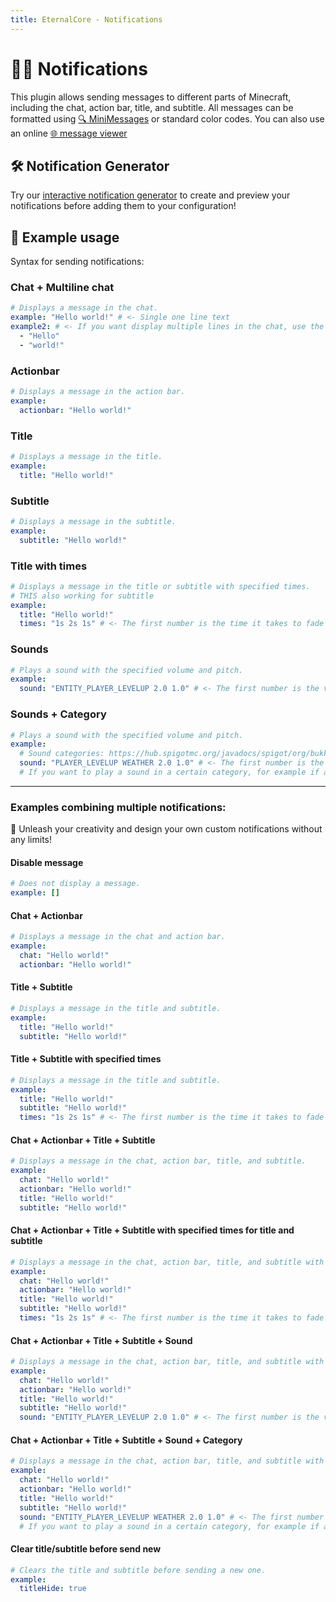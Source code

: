 ```yaml
---
title: EternalCore - Notifications
---
```


# 💬🔔 Notifications

This plugin allows sending messages to different parts of Minecraft, including the chat, action bar, title, and subtitle. All messages can be formatted using [🔍 MiniMessages](https://docs.adventure.kyori.net/minimessage/format.html) or standard color codes. You can also use an online [🌐 message viewer](https://webui.adventure.kyori.net/)

## 🛠️ Notification Generator

Try our [interactive notification generator](/notification-generator) to create and preview your notifications before adding them to your configuration!

## 📝 Example usage

Syntax for sending notifications:

### Chat + Multiline chat

```yaml
# Displays a message in the chat.
example: "Hello world!" # <- Single one line text
example2: # <- If you want display multiple lines in the chat, use the following syntax:
  - "Hello"
  - "world!"
```

### Actionbar

```yaml
# Displays a message in the action bar.
example:
  actionbar: "Hello world!"
```

### Title

```yaml
# Displays a message in the title.
example:
  title: "Hello world!"
```

### Subtitle

```yaml
# Displays a message in the subtitle.
example:
  subtitle: "Hello world!"
```

### Title with times

```yaml
# Displays a message in the title or subtitle with specified times.
# THIS also working for subtitle
example:
  title: "Hello world!"
  times: "1s 2s 1s" # <- The first number is the time it takes to fade in, the second is the time it takes to stay on the screen, and the third is the time it takes to fade out.
```

### Sounds

```yaml
# Plays a sound with the specified volume and pitch.
example:
  sound: "ENTITY_PLAYER_LEVELUP 2.0 1.0" # <- The first number is the volume, the second is the pitch.
```

### Sounds + Category

```yaml
# Plays a sound with the specified volume and pitch.
example:
  # Sound categories: https://hub.spigotmc.org/javadocs/spigot/org/bukkit/SoundCategory.html
  sound: "PLAYER_LEVELUP WEATHER 2.0 1.0" # <- The first number is the volume, the second is the pitch.
  # If you want to play a sound in a certain category, for example if a player has the sound category "WEATHER" in the game settings set to 0%, the sound will not play.
```

---

### Examples combining multiple notifications:

👑 Unleash your creativity and design your own custom notifications without any limits!

#### Disable message

```yaml
# Does not display a message.
example: []
```

#### Chat + Actionbar

```yaml
# Displays a message in the chat and action bar.
example:
  chat: "Hello world!"
  actionbar: "Hello world!"
```

#### Title + Subtitle

```yaml
# Displays a message in the title and subtitle.
example:
  title: "Hello world!"
  subtitle: "Hello world!"
```

#### Title + Subtitle with specified times

```yaml
# Displays a message in the title and subtitle.
example:
  title: "Hello world!"
  subtitle: "Hello world!"
  times: "1s 2s 1s" # <- The first number is the time it takes to fade in, the second is the time it takes to stay on the screen, and the third is the time it takes to fade out.
```

#### Chat + Actionbar + Title + Subtitle

```yaml
# Displays a message in the chat, action bar, title, and subtitle.
example:
  chat: "Hello world!"
  actionbar: "Hello world!"
  title: "Hello world!"
  subtitle: "Hello world!"
```

#### Chat + Actionbar + Title + Subtitle with specified times for title and subtitle

```yaml
# Displays a message in the chat, action bar, title, and subtitle with specified times for title and subtitle
example:
  chat: "Hello world!"
  actionbar: "Hello world!"
  title: "Hello world!"
  subtitle: "Hello world!"
  times: "1s 2s 1s" # <- The first number is the time it takes to fade in, the second is the time it takes to stay on the screen, and the third is the time it takes to fade out.
```

#### Chat + Actionbar + Title + Subtitle + Sound

```yaml
# Displays a message in the chat, action bar, title, and subtitle with specified times for title and subtitle
example:
  chat: "Hello world!"
  actionbar: "Hello world!"
  title: "Hello world!"
  subtitle: "Hello world!"
  sound: "ENTITY_PLAYER_LEVELUP 2.0 1.0" # <- The first number is the volume, the second is the pitch.
```

#### Chat + Actionbar + Title + Subtitle + Sound + Category

```yaml
# Displays a message in the chat, action bar, title, and subtitle with specified times for title and subtitle
example:
  chat: "Hello world!"
  actionbar: "Hello world!"
  title: "Hello world!"
  subtitle: "Hello world!"
  sound: "ENTITY_PLAYER_LEVELUP WEATHER 2.0 1.0" # <- The first number is the volume, the second is the pitch.
  # If you want to play a sound in a certain category, for example if a player has the sound category "WEATHER" in the game settings set to 0%, the sound will not play.
```

#### Clear title/subtitle before send new

```yaml
# Clears the title and subtitle before sending a new one.
example:
  titleHide: true
```
